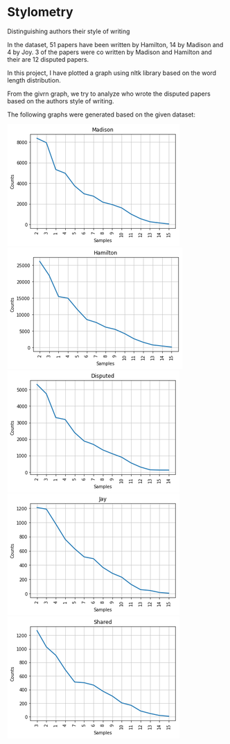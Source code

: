 # Stylometry
Distinguishing authors their style of writing

In the dataset, 51 papers have been written by Hamilton, 14 by Madison and 4 by Joy.
3 of the papers were co written by Madison and Hamilton and their are 12 disputed papers.

In this project, I have plotted a graph using nltk library based on the word length distribution.

From the givrn graph, we try to analyze who wrote the disputed papers based on the authors style of writing.

The following graphs were generated based on the given dataset:
<p>
  <img src="Madison.png"><br>
  <img src="Hamilton.png"><br>
  <img src="Disputed.png"><br>
  <img src="Jay.png"><br>
  <img src="Shared.png"><br>
 </p>
